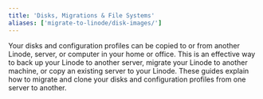 ```yaml
---
title: 'Disks, Migrations & File Systems'
aliases: ['migrate-to-linode/disk-images/']
---
```


Your disks and configuration profiles can be copied to or from another Linode, server, or computer in your home or office. This is an effective way to back up your Linode to another server, migrate your Linode to another machine, or copy an existing server to your Linode. These guides explain how to migrate and clone your disks and configuration profiles from one server to another.
